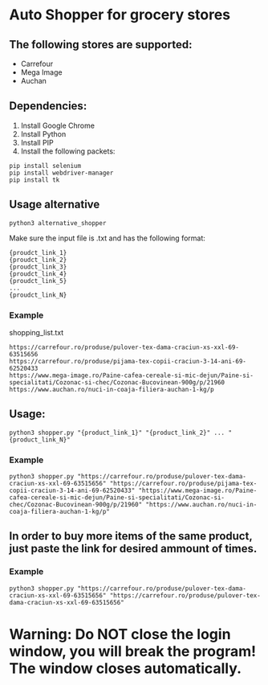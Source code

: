 # Auto Shopper for grocery stores

## The following stores are supported:

- Carrefour
- Mega Image
- Auchan

## Dependencies:

1. Install Google Chrome
2. Install Python
3. Install PIP
4. Install the following packets:

```
pip install selenium
pip install webdriver-manager
pip install tk
```
## Usage alternative

```
python3 alternative_shopper
```
Make sure the input file is .txt and has the following format:

```
{proudct_link_1}
{proudct_link_2}
{proudct_link_3}
{proudct_link_4}
{proudct_link_5}
...
{proudct_link_N}
```
### Example

shopping_list.txt
``` 
https://carrefour.ro/produse/pulover-tex-dama-craciun-xs-xxl-69-63515656
https://carrefour.ro/produse/pijama-tex-copii-craciun-3-14-ani-69-62520433
https://www.mega-image.ro/Paine-cafea-cereale-si-mic-dejun/Paine-si-specialitati/Cozonac-si-chec/Cozonac-Bucovinean-900g/p/21960
https://www.auchan.ro/nuci-in-coaja-filiera-auchan-1-kg/p
```


## Usage:

```
python3 shopper.py "{product_link_1}" "{product_link_2}" ... "{product_link_N}" 
```

### Example

```
python3 shopper.py "https://carrefour.ro/produse/pulover-tex-dama-craciun-xs-xxl-69-63515656" "https://carrefour.ro/produse/pijama-tex-copii-craciun-3-14-ani-69-62520433" "https://www.mega-image.ro/Paine-cafea-cereale-si-mic-dejun/Paine-si-specialitati/Cozonac-si-chec/Cozonac-Bucovinean-900g/p/21960" "https://www.auchan.ro/nuci-in-coaja-filiera-auchan-1-kg/p"
```

## In order to buy more items of the same product, just paste the link for desired ammount of times.

### Example
```
python3 shopper.py "https://carrefour.ro/produse/pulover-tex-dama-craciun-xs-xxl-69-63515656" "https://carrefour.ro/produse/pulover-tex-dama-craciun-xs-xxl-69-63515656"
```

# Warning: Do NOT close the login window, you will break the program! The window closes automatically.
